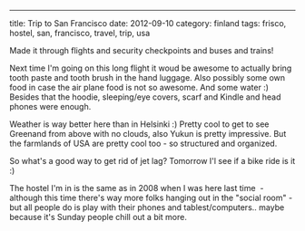 ---
title: Trip to San Francisco
date: 2012-09-10
category: finland
tags: frisco, hostel, san, francisco, travel, trip, usa

Made it through flights and security checkpoints and buses and trains!

Next time I'm going on this long flight it woud be awesome to actually bring tooth paste and tooth brush in the hand luggage. Also possibly some own food in case the air plane food is not so awesome. And some water :) Besides that the hoodie, sleeping/eye covers, scarf and Kindle and head phones were enough.

Weather is way better here than in Helsinki :) Pretty cool to get to see Greenand from above with no clouds, also Yukun is pretty impressive. But the farmlands of USA are pretty cool too - so structured and organized.

So what's a good way to get rid of jet lag? Tomorrow I'l see if a bike ride is it :)

The hostel I'm in is the same as in 2008 when I was here last time  - although this time there's way more folks hanging out in the "social room" - but all people do is play with their phones and tablest/computers.. maybe because it's Sunday people chill out a bit more.
